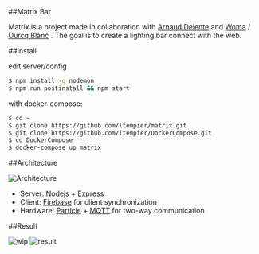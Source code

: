 ##Matrix Bar

Matrix is a project made in collaboration with [Arnaud Delente] and [Woma] / [Ourcq Blanc] .
The goal is to create a lighting bar connect with the web.

##Install

edit server/config

```bash
$ npm install -g nodemon
$ npm run postinstall && npm start
```

with docker-compose:
```bash
$ cd ~
$ git clone https://github.com/ltempier/matrix.git
$ git clone https://github.com/ltempier/DockerCompose.git
$ cd DockerCompose
$ docker-compose up matrix
```

##Architecture

![Architecture](http://i.imgur.com/WDj3DEv.png)

* Server: [Nodejs] + [Express]
* Client: [Firebase] for client synchronization
* Hardware: [Particle] + [MQTT] for two-way communication


##Result

![wip](http://i.imgur.com/tUFLRuo.jpg)
![result](http://i.imgur.com/oy2Sa2l.jpg)


[//]: # (These are reference links used in the body of this note and get stripped out when the markdown processor does its job. There is no need to format nicely because it shouldn't be seen. Thanks SO - http://stackoverflow.com/questions/4823468/store-comments-in-markdown-syntax)

[Arnaud Delente]: https://twitter.com/arnauddelente
[Woma]: http://www.woma.fr/
[Ourcq Blanc]: http://ourcqblanc.com/

[Nodejs]: https://nodejs.org/en/
[Express]: http://expressjs.com/
[Firebase]: https://www.firebase.com/
[MQTT]: http://mosquitto.org/
[Particle]: https://www.particle.io/





